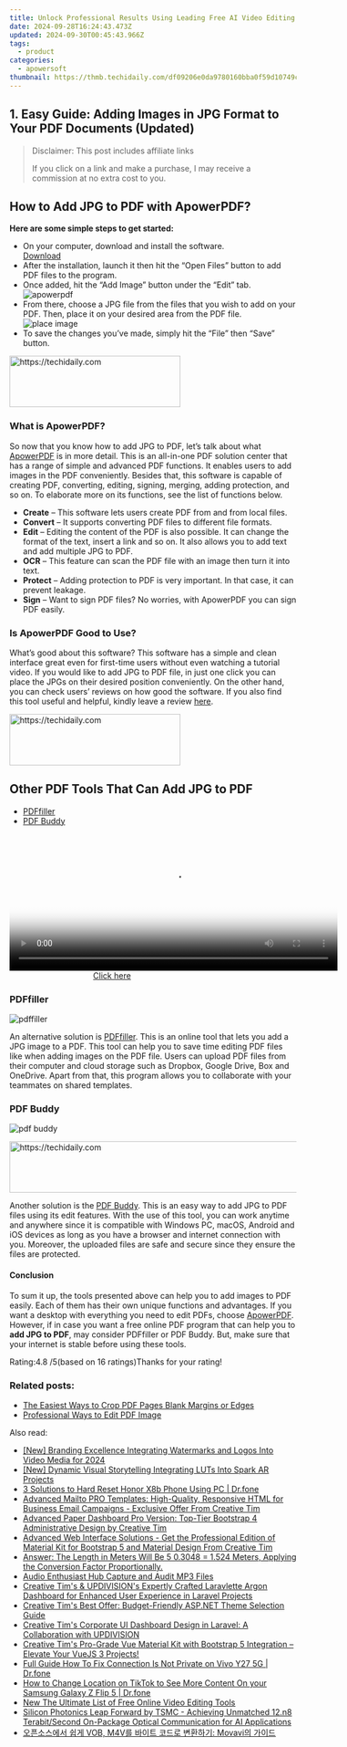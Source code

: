 ```yaml
---
title: Unlock Professional Results Using Leading Free AI Video Editing Tools
date: 2024-09-28T16:24:43.473Z
updated: 2024-09-30T00:45:43.966Z
tags:
  - product
categories:
  - apowersoft
thumbnail: https://thmb.techidaily.com/df09206e0da9780160bba0f59d10749c3990f02af6da8adb2858a8e66532d628.jpg
---
```


## 1. Easy Guide: Adding Images in JPG Format to Your PDF Documents (Updated)

>  Disclaimer: This post includes affiliate links
>
>  If you click on a link and make a purchase, I may receive a commission at no extra cost to you.
>

## How to Add JPG to PDF with ApowerPDF?

**Here are some simple steps to get started:**

* On your computer, download and install the software.  
[Download](https://tools.techidaily.com/apowersoft/products/)
* After the installation, launch it then hit the “Open Files” button to add PDF files to the program.
* Once added, hit the “Add Image” button under the “Edit” tab.  
![apowerpdf](https://www.apowersoft.com//webusupload.aoscdn.com/apowercom/wp-content/uploads/2020/07/add-image.jpg.webp)
* From there, choose a JPG file from the files that you wish to add on your PDF. Then, place it on your desired area from the PDF file.  
![place image](https://www.apowersoft.com//webusupload.aoscdn.com/apowercom/wp-content/uploads/2020/07/place-jpg.jpg.webp)
* To save the changes you’ve made, simply hit the “File” then “Save” button.

<!-- affiliate ads begin -->
<a href="https://malaysia-healthcare-travel-council.pxf.io/c/5597632/1557742/17382" target="_top" id="1557742">
  <img src="//a.impactradius-go.com/display-ad/17382-1557742" border="0" alt="https://techidaily.com" width="300" height="90"/>
</a>
<img height="0" width="0" src="https://malaysia-healthcare-travel-council.pxf.io/i/5597632/1557742/17382" style="position:absolute;visibility:hidden;" border="0" />
<!-- affiliate ads end -->

### What is ApowerPDF?

So now that you know how to add JPG to PDF, let’s talk about what [ApowerPDF](https://tools.techidaily.com/apowersoft/apower-pdf/) is in more detail. This is an all-in-one PDF solution center that has a range of simple and advanced PDF functions. It enables users to add images in the PDF conveniently. Besides that, this software is capable of creating PDF, converting, editing, signing, merging, adding protection, and so on. To elaborate more on its functions, see the list of functions below.

* **Create** – This software lets users create PDF from and from local files.
* **Convert** – It supports converting PDF files to different file formats.
* **Edit**  – Editing the content of the PDF is also possible. It can change the format of the text, insert a link and so on. It also allows you to add text and add multiple JPG to PDF.
* **OCR** – This feature can scan the PDF file with an image then turn it into text.
* **Protect** – Adding protection to PDF is very important. In that case, it can prevent leakage.
* **Sign** – Want to sign PDF files? No worries, with ApowerPDF you can sign PDF easily.

### Is ApowerPDF Good to Use?

What’s good about this software? This software has a simple and clean interface great even for first-time users without even watching a tutorial video. If you would like to add JPG to PDF file, in just one click you can place the JPGs on their desired position conveniently. On the other hand, you can check users’ reviews on how good the software. If you also find this tool useful and helpful, kindly leave a review [here](https://www.g2crowd.com/products/apowerpdf/reviews).

<!-- affiliate ads begin -->
<a href="https://aligracehair.sjv.io/c/5597632/2047361/19272" target="_top" id="2047361">
  <img src="//a.impactradius-go.com/display-ad/19272-2047361" border="0" alt="https://techidaily.com" width="300" height="90"/>
</a>
<img height="0" width="0" src="https://aligracehair.sjv.io/i/5597632/2047361/19272" style="position:absolute;visibility:hidden;" border="0" />
<!-- affiliate ads end -->

## Other PDF Tools That Can Add JPG to PDF

* [PDFfiller](https://tools.techidaily.com/apowersoft/products/)
* [PDF Buddy](https://tools.techidaily.com/apowersoft/products/)

<!-- affiliate ads begin -->
<span id="1983473">
					<video width="576" height="240" style="cursor:pointer"
           poster="//a.impactradius-go.com/display-clicktoplayimage/1983473.png"
           onclick="if(!this.playClicked){this.play();this.setAttribute('controls',true);this.playClicked=true;}">
	   <source src="//a.impactradius-go.com/display-ad/22993-1983473">
	   <img src="//a.impactradius-go.com/display-clicktoplayimage/1983473.png" style="border: none; height: 100%; width: 100%; object-fit: contain">
	</video>
	<div style="width:360px;text-align:center"><a href="javascript:window.open(decodeURIComponent('https%3A%2F%2Fhomestyler.sjv.io%2Fc%2F5597632%2F1983473%2F22993'), '_blank');void(0);">Click here</a></div>
</span>
<img height="0" width="0" src="https://imp.pxf.io/i/5597632/1983473/22993" style="position:absolute;visibility:hidden;" border="0" />
<!-- affiliate ads end -->

### PDFfiller

![pdffiller](https://www.apowersoft.com//webusupload.aoscdn.com/apowercom/wp-content/uploads/2020/07/add-image-pdffiller.jpg.webp)

An alternative solution is [PDFfiller](https://www.pdffiller.com/en/categories/add-image.htm). This is an online tool that lets you add a JPG image to a PDF. This tool can help you to save time editing PDF files like when adding images on the PDF file. Users can upload PDF files from their computer and cloud storage such as Dropbox, Google Drive, Box and OneDrive. Apart from that, this program allows you to collaborate with your teammates on shared templates.

### PDF Buddy

![pdf buddy](https://www.apowersoft.com//webusupload.aoscdn.com/apowercom/wp-content/uploads/2020/07/add-jpg-using-pdfbuddy.jpg.webp)

<!-- affiliate ads begin -->
<a href="https://appsumo.8odi.net/c/5597632/2075482/7443" target="_top" id="2075482">
  <img src="//a.impactradius-go.com/display-ad/7443-2075482" border="0" alt="https://techidaily.com" width="728" height="90"/>
</a>
<img height="0" width="0" src="https://appsumo.8odi.net/i/5597632/2075482/7443" style="position:absolute;visibility:hidden;" border="0" />
<!-- affiliate ads end -->

Another solution is the [PDF Buddy](https://www.pdfbuddy.com/how-to/add-image-to-pdf). This is an easy way to add JPG to PDF files using its edit features. With the use of this tool, you can work anytime and anywhere since it is compatible with Windows PC, macOS, Android and iOS devices as long as you have a browser and internet connection with you. Moreover, the uploaded files are safe and secure since they ensure the files are protected.

#### Conclusion

To sum it up, the tools presented above can help you to add images to PDF easily. Each of them has their own unique functions and advantages. If you want a desktop with everything you need to edit PDFs, choose [ApowerPDF](https://tools.techidaily.com/apowersoft/apower-pdf/). However, if in case you want a free online PDF program that can help you to **add JPG to PDF**, may consider PDFfiller or PDF Buddy. But, make sure that your internet is stable before using these tools.

Rating:4.8 /5(based on 16 ratings)Thanks for your rating!

### Related posts:

* [The Easiest Ways to Crop PDF Pages Blank Margins or Edges](https://tools.techidaily.com/apowersoft/apower-pdf/)
* [Professional Ways to Edit PDF Image](https://tools.techidaily.com/apowersoft/apower-pdf/)

<ins class="adsbygoogle"
     style="display:block"
     data-ad-format="autorelaxed"
     data-ad-client="ca-pub-7571918770474297"
     data-ad-slot="1223367746"></ins>

<ins class="adsbygoogle"
     style="display:block"
     data-ad-client="ca-pub-7571918770474297"
     data-ad-slot="8358498916"
     data-ad-format="auto"
     data-full-width-responsive="true"></ins>

<span class="atpl-alsoreadstyle">Also read:</span>
<div><ul>
<li><a href="https://facebook-record-videos.techidaily.com/new-branding-excellence-integrating-watermarks-and-logos-into-video-media-for-2024/"><u>[New] Branding Excellence Integrating Watermarks and Logos Into Video Media for 2024</u></a></li>
<li><a href="https://vp-tips.techidaily.com/new-dynamic-visual-storytelling-integrating-luts-into-spark-ar-projects/"><u>[New] Dynamic Visual Storytelling Integrating LUTs Into Spark AR Projects</u></a></li>
<li><a href="https://phone-solutions.techidaily.com/3-solutions-to-hard-reset-honor-x8b-phone-using-pc-drfone-by-drfone-reset-android-reset-android/"><u>3 Solutions to Hard Reset Honor X8b Phone Using PC | Dr.fone</u></a></li>
<li><a href="https://fox-useful.techidaily.com/advanced-mailto-pro-templates-high-quality-responsive-html-for-business-email-campaigns-exclusive-offer-from-creative-tim/"><u>Advanced Mailto PRO Templates: High-Quality, Responsive HTML for Business Email Campaigns - Exclusive Offer From Creative Tim</u></a></li>
<li><a href="https://fox-useful.techidaily.com/advanced-paper-dashboard-pro-version-top-tier-bootstrap-4-administrative-design-by-creative-tim/"><u>Advanced Paper Dashboard Pro Version: Top-Tier Bootstrap 4 Administrative Design by Creative Tim</u></a></li>
<li><a href="https://fox-useful.techidaily.com/advanced-web-interface-solutions-get-the-professional-edition-of-material-kit-for-bootstrap-5-and-material-design-from-creative-tim/"><u>Advanced Web Interface Solutions - Get the Professional Edition of Material Kit for Bootstrap 5 and Material Design From Creative Tim</u></a></li>
<li><a href="https://fox-useful.techidaily.com/answer-the-length-in-meters-will-be-5-03048-1524-meters-applying-the-conversion-factor-proportionally/"><u>Answer: The Length in Meters Will Be 5 0.3048 = 1.524 Meters, Applying the Conversion Factor Proportionally.</u></a></li>
<li><a href="https://visual-screen-recording.techidaily.com/audio-enthusiast-hub-capture-and-audit-mp3-files/"><u>Audio Enthusiast Hub Capture and Audit MP3 Files</u></a></li>
<li><a href="https://fox-useful.techidaily.com/creative-tims-and-updivisions-expertly-crafted-laravlette-argon-dashboard-for-enhanced-user-experience-in-laravel-projects/"><u>Creative Tim's & UPDIVISION's Expertly Crafted Laravlette Argon Dashboard for Enhanced User Experience in Laravel Projects</u></a></li>
<li><a href="https://fox-useful.techidaily.com/creative-tims-best-offer-budget-friendly-aspnet-theme-selection-guide/"><u>Creative Tim's Best Offer: Budget-Friendly ASP.NET Theme Selection Guide</u></a></li>
<li><a href="https://fox-useful.techidaily.com/creative-tims-corporate-ui-dashboard-design-in-laravel-a-collaboration-with-updivision/"><u>Creative Tim's Corporate UI Dashboard Design in Laravel: A Collaboration with UPDIVISION</u></a></li>
<li><a href="https://fox-useful.techidaily.com/creative-tims-pro-grade-vue-material-kit-with-bootstrap-5-integration-elevate-your-vuejs-3-projects/"><u>Creative Tim's Pro-Grade Vue Material Kit with Bootstrap 5 Integration – Elevate Your VueJS 3 Projects!</u></a></li>
<li><a href="https://howto.techidaily.com/full-guide-how-to-fix-connection-is-not-private-on-vivo-y27-5g-drfone-by-drfone-fix-android-problems-fix-android-problems/"><u>Full Guide How To Fix Connection Is Not Private on Vivo Y27 5G | Dr.fone</u></a></li>
<li><a href="https://location-social.techidaily.com/how-to-change-location-on-tiktok-to-see-more-content-on-your-samsung-galaxy-z-flip-5-drfone-by-drfone-virtual-android/"><u>How to Change Location on TikTok to See More Content On your Samsung Galaxy Z Flip 5 | Dr.fone</u></a></li>
<li><a href="https://smart-video-editing.techidaily.com/new-the-ultimate-list-of-free-online-video-editing-tools/"><u>New The Ultimate List of Free Online Video Editing Tools</u></a></li>
<li><a href="https://tiktok-video-files.techidaily.com/silicon-photonics-leap-forward-by-tsmc-achieving-unmatched-12n8-terabitsecond-on-package-optical-communication-for-ai-applications/"><u>Silicon Photonics Leap Forward by TSMC - Achieving Unmatched 12.n8 Terabit/Second On-Package Optical Communication for AI Applications</u></a></li>
<li><a href="https://solve-outstanding.techidaily.com/vob-m4v-movavi/"><u>오픈소스에서 쉽게 VOB, M4V를 바이트 코드로 변환하기: Movavi의 가이드</u></a></li>
</ul></div>

